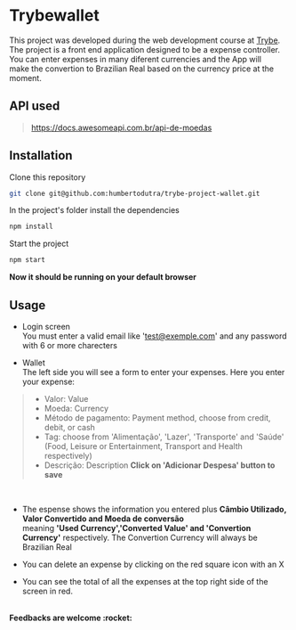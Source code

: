 # Trybewallet

This project was developed during the web development course at [Trybe](https://www.betrybe.com/). <br>
The project is a front end application designed to be a expense controller. You can enter expenses in many diferent currencies and the App will <br>
make the convertion to Brazilian Real based on the currency price at the moment.

## API used
> https://docs.awesomeapi.com.br/api-de-moedas
## Installation

Clone this repository
```bash
git clone git@github.com:humbertodutra/trybe-project-wallet.git
```
In the project's folder install the dependencies
```bash
npm install
```
Start the project
```bash
npm start
```

<b>Now it should be running on your default browser</b>

## Usage

* Login screen <br>
You must enter a valid email like 'test@exemple.com' and any password with 6 or more charecters

* Wallet <br>
The left side you will see a form to enter your expenses. Here you enter your expense:

> - Valor: Value
> - Moeda: Currency
> - Método de pagamento: Payment method, choose from credit, debit, or cash
> - Tag: choose from 'Alimentação', 'Lazer', 'Transporte' and 'Saúde' (Food, Leisure or Entertainment, Transport and Health respectively)
> - Descrição: Description
<b>Click on 'Adicionar Despesa' button to save</b>
<br>

* The espense shows the information you entered plus <b>Câmbio Utilizado, Valor Convertido and Moeda de conversão</b> <br> 
meaning <b>'Used Currency','Converted Value' and 'Convertion Currency'</b> respectively. The Convertion Currency will always be Brazilian Real

* You can delete an expense by clicking on the red square icon with an X
* You can see the total of all the expenses at the top right side of the screen in red.
  
<br>
  <b>Feedbacks are welcome :rocket:</b>
